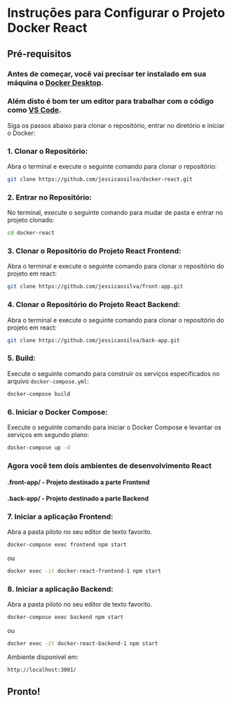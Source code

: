 # Instruções para Configurar o Projeto Docker React
## Pré-requisitos
### Antes de começar, você vai precisar ter instalado em sua máquina o  [Docker Desktop](https://www.docker.com/products/docker-desktop/).

### Além disto é bom ter um editor para trabalhar com o código como [VS Code](https://code.visualstudio.com/).

Siga os passos abaixo para clonar o repositório, entrar no diretório e iniciar o Docker:

### 1. **Clonar o Repositório:**
Abra o terminal e execute o seguinte comando para clonar o repositório:
```bash
git clone https://github.com/jessicaosilva/docker-react.git
```

### 2. **Entrar no Repositório:**
No terminal, execute o seguinte comando para mudar de pasta e entrar no projeto clonado:
```bash
cd docker-react
```

### 3. **Clonar o Repositório do Projeto React Frontend:**
Abra o terminal e execute o seguinte comando para clonar o repositório do projeto em react:
```bash
git clone https://github.com/jessicaosilva/front-app.git
```

### 4. **Clonar o Repositório do Projeto React Backend:**
Abra o terminal e execute o seguinte comando para clonar o repositório do projeto em react:
```bash
git clone https://github.com/jessicaosilva/back-app.git
```

### 5. **Build:**
Execute o seguinte comando para construir os serviços especificados no arquivo `docker-compose.yml`:
```bash
docker-compose build
```

### 6. **Iniciar o Docker Compose:**
Execute o seguinte comando para iniciar o Docker Compose e levantar os serviços em segundo plano:
```bash
docker-compose up -d
```

### Agora você tem dois ambientes de desenvolvimento React

#### .front-app/ - Projeto destinado a parte Frontend
#### .back-app/ - Projeto destinado a parte Backend

### 7. **Iniciar a aplicação Frontend:**
Abra a pasta piloto no seu editor de texto favorito.

```bash
docker-compose exec frontend npm start
```

ou 

```bash
docker exec -it docker-react-frontend-1 npm start
```

### 8. **Iniciar a aplicação Backend:**

Abra a pasta piloto no seu editor de texto favorito.
```bash
docker-compose exec backend npm start
```
ou 

```bash
docker exec -it docker-react-backend-1 npm start
```
Ambiente disponível em:
```bash
http://localhost:3001/
```

## Pronto!
